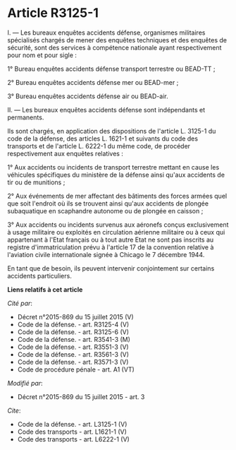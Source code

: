 # Article R3125-1

I. ― Les bureaux enquêtes accidents défense, organismes militaires spécialisés chargés de mener des enquêtes techniques et
des enquêtes de sécurité, sont des services à compétence nationale ayant respectivement pour nom et pour sigle : 

1° Bureau enquêtes accidents défense transport terrestre ou BEAD-TT ; 

2° Bureau enquêtes accidents défense mer ou BEAD-mer ; 

3° Bureau enquêtes accidents défense air ou BEAD-air. 

II. ― Les bureaux enquêtes accidents défense sont indépendants et permanents. 

Ils sont chargés, en application des dispositions de l'article L. 3125-1 du code de la défense, des articles L. 1621-1 et
suivants du code des transports et de l'article L. 6222-1 du même code, de procéder respectivement aux enquêtes relatives : 

1° Aux accidents ou incidents de transport terrestre mettant en cause les véhicules spécifiques du ministère de la défense
ainsi qu'aux accidents de tir ou de munitions ; 

2° Aux événements de mer affectant des bâtiments des forces armées quel que soit l'endroit où ils se trouvent ainsi qu'aux
accidents de plongée subaquatique en scaphandre autonome ou de plongée en caisson ; 

3° Aux accidents ou incidents survenus aux aéronefs conçus exclusivement à usage militaire ou exploités en circulation
aérienne militaire ou à ceux qui appartenant à l'Etat français ou à tout autre Etat ne sont pas inscrits au registre
d'immatriculation prévu à l'article 17 de la convention relative à l'aviation civile internationale signée à Chicago le 7
décembre 1944. 

En tant que de besoin, ils peuvent intervenir conjointement sur certains accidents particuliers.

**Liens relatifs à cet article**

_Cité par_:

  - Décret n°2015-869 du 15 juillet 2015 (V)
  - Code de la défense. - art. R3125-4 (V)
  - Code de la défense. - art. R3125-6 (V)
  - Code de la défense. - art. R3541-3 (M)
  - Code de la défense. - art. R3551-3 (V)
  - Code de la défense. - art. R3561-3 (V)
  - Code de la défense. - art. R3571-3 (V)
  - Code de procédure pénale - art. A1 (VT)

_Modifié par_:

  - Décret n°2015-869 du 15 juillet 2015 - art. 3

_Cite_:

  - Code de la défense. - art. L3125-1 (V)
  - Code des transports - art. L1621-1 (V)
  - Code des transports - art. L6222-1 (V)
